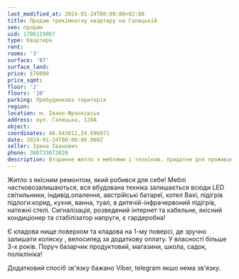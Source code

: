 ```yaml
---
last_modified_at: 2024-01-24T00:00:00+02:00
title: Продаю трикімнатну квартиру на Галицькій
seo: продам
uid: 1706119067
type: Квартира
rent:
rooms: '3'
surface: '87'
surface_land:
price: $76000
price_sqmt:
floor: '2'
floors: '10'
parking: Прибудинкова територія
region:
location: м. Івано-Франківськ
address: вул. Галицька, 120А
object:
coordinates: 48.943811,24.696071
date: 2024-01-24T00:00:00.000Z
seller: Ірина Іванович
phone: 380733072020
description: Вторинне житло з меблями і технікою, придатне для проживання
---
```


Житло з якісним ремонтом, який робився для себе! Меблі частковозалишаються, вся вбудована техніка залишається всюди LED світильники, індивід.опалення, австрійські батареї, котел Baxi, підігрів підлоги:корид, кухня, ванна, туал, в дитячій-інфрачервоний підігрів, натяжні стелі. Сигналізація, розведений інтернет та кабельне, якісний кондиціонер та стабілізатор напруги, є гардеробна!

Є кладова нище поверхом та кладова на 1-му поверсі, де зручно залишати коляску , велосипед за додаткову оплату. У власності більше 3-х років. Поруч базарчик продуктовий, магазини, школа, садок, поліклініка!

Додатковий спосіб зв'язку бажано Viber, telegram якшо нема зв'язку.
